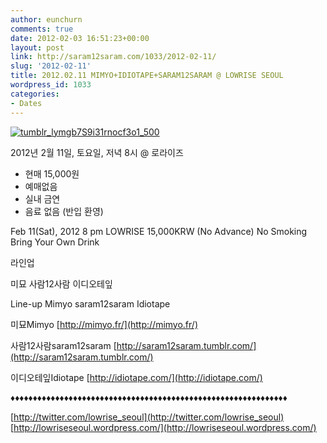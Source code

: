 ```yaml
---
author: eunchurn
comments: true
date: 2012-02-03 16:51:23+00:00
layout: post
link: http://saram12saram.com/1033/2012-02-11/
slug: '2012-02-11'
title: 2012.02.11 MIMYO+IDIOTAPE+SARAM12SARAM @ LOWRISE SEOUL
wordpress_id: 1033
categories:
- Dates
---
```


[![tumblr_lymgb7S9i31rnocf3o1_500](http://saram12saram.com/wp-content/uploads/2013/11/tumblr_lymgb7S9i31rnocf3o1_500.jpg)](http://saram12saram.com/wp-content/uploads/2013/11/tumblr_lymgb7S9i31rnocf3o1_500.jpg)



2012년 2월 11일, 토요일, 저녁 8시 @ 로라이즈
- 현매 15,000원
- 예매없음
- 실내 금연
- 음료 없음 (반입 환영)

Feb 11(Sat), 2012
8 pm
LOWRISE
15,000KRW (No Advance)
No Smoking
Bring Your Own Drink



라인업

미묘
사람12사람
이디오테잎

Line-up
Mimyo
saram12saram
Idiotape



미묘Mimyo
[http://mimyo.fr/](http://mimyo.fr/)

사람12사람saram12saram
[http://saram12saram.tumblr.com/](http://saram12saram.tumblr.com/)

이디오테잎Idiotape
[http://idiotape.com/](http://idiotape.com/)

♦♦♦♦♦♦♦♦♦♦♦♦♦♦♦♦♦♦♦♦♦♦♦♦♦♦♦♦♦♦♦♦♦♦♦♦♦♦♦♦♦♦♦♦♦♦♦♦♦♦♦♦♦♦♦♦♦♦♦♦♦♦

[http://twitter.com/lowrise_seoul](http://twitter.com/lowrise_seoul)
[http://lowriseseoul.wordpress.com/](http://lowriseseoul.wordpress.com/)
